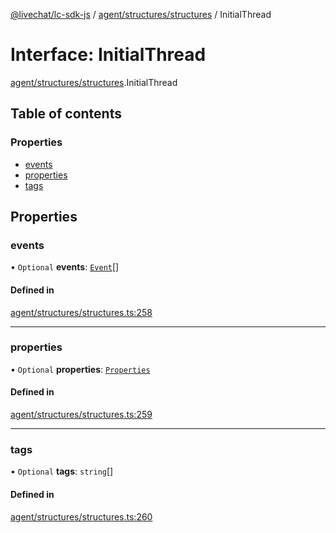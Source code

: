 [@livechat/lc-sdk-js](../README.md) / [agent/structures/structures](../modules/agent_structures_structures.md) / InitialThread

# Interface: InitialThread

[agent/structures/structures](../modules/agent_structures_structures.md).InitialThread

## Table of contents

### Properties

- [events](agent_structures_structures.InitialThread.md#events)
- [properties](agent_structures_structures.InitialThread.md#properties)
- [tags](agent_structures_structures.InitialThread.md#tags)

## Properties

### events

• `Optional` **events**: [`Event`](../modules/agent_structures_events.md#event)[]

#### Defined in

[agent/structures/structures.ts:258](https://github.com/livechat/lc-sdk-js/blob/5f5afdd/src/agent/structures/structures.ts#L258)

___

### properties

• `Optional` **properties**: [`Properties`](agent_structures_structures.Properties.md)

#### Defined in

[agent/structures/structures.ts:259](https://github.com/livechat/lc-sdk-js/blob/5f5afdd/src/agent/structures/structures.ts#L259)

___

### tags

• `Optional` **tags**: `string`[]

#### Defined in

[agent/structures/structures.ts:260](https://github.com/livechat/lc-sdk-js/blob/5f5afdd/src/agent/structures/structures.ts#L260)
